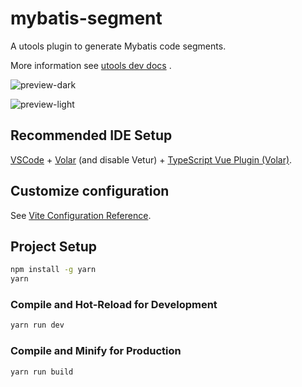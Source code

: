 # mybatis-segment

A utools plugin to generate Mybatis code segments.

More information see [utools dev docs](https://u.tools/docs/developer/welcome.html) .

![preview-dark](https://pansong291.github.io/Pictures/github/pansong291/mybatis-segment/Snipaste_2023-01-04_16-18-26.png)

![preview-light](https://pansong291.github.io/Pictures/github/pansong291/mybatis-segment/Snipaste_2023-01-04_16-18-43.png)

## Recommended IDE Setup

[VSCode](https://code.visualstudio.com/) + [Volar](https://marketplace.visualstudio.com/items?itemName=Vue.volar) (and disable Vetur) + [TypeScript Vue Plugin (Volar)](https://marketplace.visualstudio.com/items?itemName=Vue.vscode-typescript-vue-plugin).

## Customize configuration

See [Vite Configuration Reference](https://vitejs.dev/config/).

## Project Setup

```sh
npm install -g yarn
yarn
```

### Compile and Hot-Reload for Development

```sh
yarn run dev
```

### Compile and Minify for Production

```sh
yarn run build
```
